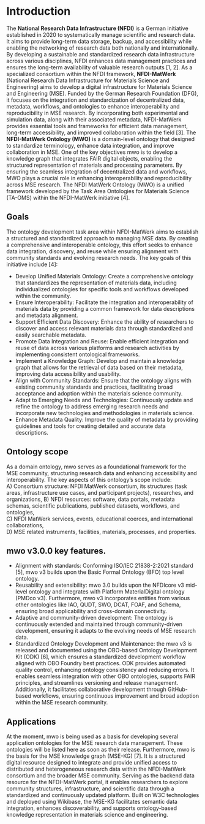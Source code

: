# Introduction
The **National Research Data Infrastructure (NFDI)** is a German initiative established in 2020 to systematically manage scientific and research data. It aims to provide long-term data storage, backup, and accessibility while enabling the networking of research data both nationally and internationally. By developing a sustainable and standardized research data infrastructure across various disciplines, NFDI enhances data management practices and ensures the long-term availability of valuable research outputs [1, 2]. As a specialized consortium within the NFDI framework, **NFDI-MatWerk** (National Research Data Infrastructure for Materials Science and Engineering) aims to develop a digital infrastructure for Materials Science and Engineering (MSE). Funded by the German Research Foundation (DFG), it focuses on the integration and standardization of decentralized data, metadata, workflows, and ontologies to enhance interoperability and reproducibility in MSE research. By incorporating both experimental and simulation data, along with their associated metadata, NFDI-MatWerk provides essential tools and frameworks for efficient data management, long-term accessibility, and improved collaboration within the field [3]. The **NFDI-MatWerk Ontology (MWO)** is a domain-level ontology that designed to standardize terminology, enhance data integration, and improve collaboration in MSE. One of the key objectives mwo is to develop a knowledge graph that integrates FAIR digital objects, enabling the structured representation of materials and processing parameters. By ensuring the seamless integration of decentralized data and workflows, MWO plays a crucial role in enhancing interoperability and reproducibility across MSE research. The NFDI MatWerk Ontology (MWO) is a unified framework developed by the Task Area Ontologies for Materials Science (TA-OMS) within the NFDI-MatWerk initiative [4].

## Goals
The ontology development task area within NFDI-MatWerk aims to establish a structured and standardized approach to managing MSE data. By creating a comprehensive and interoperable ontology, this effort seeks to enhance data integration, discovery, and reuse while ensuring alignment with community standards and evolving research needs. The key goals of this initiative include [4]:  
- Develop Unified Materials Ontology: Create a comprehensive ontology that standardizes the representation of materials data, including individualized ontologies for specific tools and workflows developed within the community.  
- Ensure Interoperability: Facilitate the integration and interoperability of materials data by providing a common framework for data descriptions and metadata alignment.  
- Support Efficient Data Discovery: Enhance the ability of researchers to discover and access relevant materials data through standardized and easily searchable metadata.  
- Promote Data Integration and Reuse: Enable efficient integration and reuse of data across various platforms and research activities by implementing consistent ontological frameworks.  
- Implement a Knowledge Graph: Develop and maintain a knowledge graph that allows for the retrieval of data based on their metadata, improving data accessibility and usability.  
- Align with Community Standards: Ensure that the ontology aligns with existing community standards and practices, facilitating broad acceptance and adoption within the materials science community.  
- Adapt to Emerging Needs and Technologies: Continuously update and refine the ontology to address emerging research needs and incorporate new technologies and methodologies in materials science.  
- Enhance Metadata Quality: Improve the quality of metadata by providing guidelines and tools for creating detailed and accurate data descriptions.  

## Ontology scope  
As a domain ontology, mwo serves as a foundational framework for the MSE community, structuring research data and enhancing accessibility and interoperability. The key aspects of this ontology’s scope include:  
A) Consortium structure: NFDI MatWerk consortium, its structures (task areas, infrastructure use cases, and participant projects), researches, and organizations, 
B) NFDI resources: software, data portals, metadata schemas, scientific publications, published datasets, workflows, and ontologies,  
C) NFDI MatWerk services, events, educational coerces, and international collaborations,  
D) MSE related instruments, facilities, materials, processes, and properties.  

## mwo v3.0.0 key features.  
- Alignment with standards: Conforming ISO/IEC 21838-2:2021 standard [5], mwo v3 builds upon the Basic Formal Ontology (BFO) top level ontology. 
- Reusability and extensibility: mwo 3.0 builds upon the NFDIcore v3 mid-level ontology and integrates with Platform MaterialDigital ontology (PMDco v3). Furthermore, mwo v3 incorporates entities from various other ontologies like IAO, QUDT, SWO, DCAT, FOAF, and Schema, ensuring broad applicability and cross-domain connectivity. 
- Adaptive and community-driven development: The ontology is continuously extended and maintained through community-driven development, ensuring it adapts to the evolving needs of MSE research data. 
- Standardized Ontology Development and Maintenance:  the mwo v3 is released and documented using the OBO-based Ontology Development Kit (ODK) [6], which ensures a standardized development workflow aligned with OBO Foundry best practices. ODK provides automated quality control, enhancing ontology consistency and reducing errors. It enables seamless integration with other OBO ontologies, supports FAIR principles, and streamlines versioning and release management. Additionally, it facilitates collaborative development through GitHub-based workflows, ensuring continuous improvement and broad adoption within the MSE research community. 

## Applications  
At the moment, mwo is being used as a basis for developing several application ontologies for the MSE research data management. These ontologies will be listed here as soon as their release. 
Furthermore, mwo is the basis for the MSE knowledge graph (MSE-KG) [7]. It is a structured digital resource designed to integrate and provide unified access to distributed and heterogeneous research data within the NFDI-MatWerk consortium and the broader MSE community. Serving as the backend data resource for the NFDI-MatWerk portal, it enables researchers to explore community structures, infrastructure, and scientific data through a standardized and continuously updated platform. Built on W3C technologies and deployed using Wikibase, the MSE-KG facilitates semantic data integration, enhances discoverability, and supports ontology-based knowledge representation in materials science and engineering.


